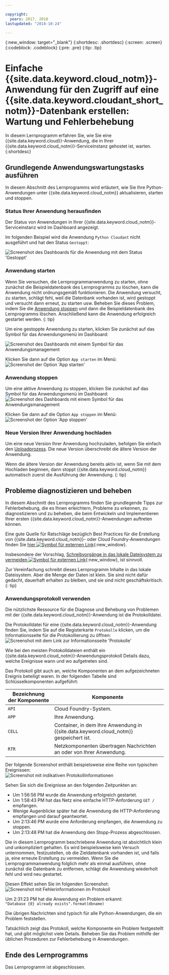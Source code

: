 ```yaml
---

copyright:
  years: 2017, 2018
lastupdated: "2018-10-24"

---
```


{:new_window: target="_blank"}
{:shortdesc: .shortdesc}
{:screen: .screen}
{:codeblock: .codeblock}
{:pre: .pre}
{:tip: .tip}

<!-- Acrolinx: 2017-01-11 -->

# Einfache {{site.data.keyword.cloud_notm}}-Anwendung für den Zugriff auf eine {{site.data.keyword.cloudant_short_notm}}-Datenbank erstellen: Wartung und Fehlerbehebung

In diesem Lernprogramm erfahren Sie, wie Sie eine
{{site.data.keyword.cloud}}-Anwendung, die in Ihrer {{site.data.keyword.cloud_notm}}-Serviceinstanz gehostet ist, warten.
{:shortdesc}

<div id="maintenance"></div>

## Grundlegende Anwendungswartungstasks ausführen

In diesem Abschnitt des Lernprogramms wird erläutert, wie Sie Ihre Python-Anwendungen unter {{site.data.keyword.cloud_notm}} aktualisieren,
starten und stoppen.

### Status Ihrer Anwendung herausfinden

Der Status von Anwendungen in Ihrer {{site.data.keyword.cloud_notm}}-Serviceinstanz wird im Dashboard angezeigt.

Im folgenden Beispiel wird die Anwendung `Python Cloudant` nicht ausgeführt und hat den Status `Gestoppt`:

![Screenshot des Dashboards für die Anwendung mit dem Status 'Gestoppt'](images/img0037.png)

### Anwendung starten

Wenn Sie versuchen, die Lernprogrammanwendung zu starten, ohne zunächst die Beispieldatenbank des Lernprogramms zu löschen, kann die Anwendung nicht ordnungsgemäß
funktionieren. Die Anwendung versucht, zu starten, schlägt fehl, weil die Datenbank vorhanden ist,
    wird gestoppt und versucht dann erneut, zu starten usw. Beheben Sie dieses Problem, indem Sie die
    [Anwendung stoppen](#stopping-your-application)
    und dann die Beispieldatenbank des Lernprogramms löschen. Anschließend kann die Anwendung erfolgreich gestartet werden.
{: tip}
    
Um eine gestoppte Anwendung zu starten, klicken Sie zunächst auf das Symbol für das Anwendungsmenü im Dashboard:

![Screenshot des Dashboards mit einem Symbol für das Anwendungsmanagement](images/img0038.png)

Klicken Sie dann auf die Option `App starten` im Menü:<br/>
![Screenshot der Option 'App starten'](images/img0039.png)

### Anwendung stoppen

Um eine aktive Anwendung zu stoppen, klicken Sie zunächst auf das Symbol für das Anwendungsmenü im Dashboard:<br/>
![Screenshot des Dashboards mit einem Symbol für das Anwendungsmanagement](images/img0038.png)

Klicken Sie dann auf die Option `App stoppen` im Menü:<br/>
![Screenshot der Option 'App stoppen'](images/img0041.png)

<div id="troubleshooting"></div>

### Neue Version Ihrer Anwendung hochladen

Um eine neue Version Ihrer Anwendung hochzuladen,
befolgen Sie einfach den [Uploadprozess](create_bmxapp_upload.html).
Die neue Version überschreibt die ältere Version der Anwendung.

Wenn die ältere Version der Anwendung bereits aktiv ist, wenn Sie mit dem Hochladen beginnen, dann stoppt {{site.data.keyword.cloud_notm}} automatisch zuerst die Ausführung der Anwendung.
{: tip}

## Probleme diagnostizieren und beheben

In diesem Abschnitt des Lernprogramms finden Sie grundlegende Tipps zur Fehlerbehebung, die
es Ihnen erleichtern, Probleme zu erkennen, zu diagnostizieren und zu beheben, die beim
Entwickeln und Implementieren Ihrer ersten {{site.data.keyword.cloud_notm}}-Anwendungen auftreten können.

Eine gute Quelle für Ratschläge bezüglich Best Practices für die Erstellung von {{site.data.keyword.cloud_notm}}- oder
Cloud Foundry-Anwendungen finden Sie [hier ![Symbol für externen Link](../images/launch-glyph.svg "Symbol für externen Link")](https://docs.cloudfoundry.org/devguide/deploy-apps/prepare-to-deploy.html){:new_window}.

Insbesondere der Vorschlag,
[Schreibvorgänge in das lokale Dateisystem zu vermeiden ![Symbol für externen Link](../images/launch-glyph.svg "Symbol für externen Link")](https://docs.cloudfoundry.org/devguide/deploy-apps/prepare-to-deploy.html#filesystem){:new_window},
ist sinnvoll.

Zur Vereinfachung schreibt dieses Lernprogramm Inhalte in das lokale Dateisystem. Aber die Menge der Daten ist klein. Sie sind nicht dafür gedacht, dauerhaft erhalten zu bleiben,
    und sie sind nicht geschäftskritisch.
{: tip}

### Anwendungsprotokoll verwenden

Die nützlichste Ressource für die Diagnose und Behebung von Problemen mit
der {{site.data.keyword.cloud_notm}}-Anwendung ist die Protokolldatei.

Die Protokolldatei für eine {{site.data.keyword.cloud_notm}}-Anwendung finden Sie, indem Sie auf die Registerkarte `Protokolle` klicken, um die Informationsseite für die Protokollierung zu öffnen:<br/>
![Screenshot mit dem Link zur Informationsseite 'Protokolle'](images/img0042.png)

Wie bei den meisten Protokolldateien enthält ein {{site.data.keyword.cloud_notm}}-Anwendungsprotokoll Details dazu, welche Ereignisse wann und wo aufgetreten sind.

Das Protokoll gibt auch an, welche Komponenten an dem aufgezeichneten Ereignis beteiligt waren.
In der folgenden Tabelle sind Schlüsselkomponenten aufgeführt:

Bezeichnung der Komponente | Komponente
----------------|----------
`API`           | Cloud Foundry-System.
`APP`           | Ihre Anwendung.
`CELL`          | Container, in dem Ihre Anwendung in {{site.data.keyword.cloud_notm}} gespeichert ist.
`RTR`           | Netzkomponenten übertragen Nachrichten an oder von Ihrer Anwendung.

Der folgende Screenshot enthält beispielsweise eine Reihe von typischen Ereignissen:<br/>
![Screenshot mit indikativen Protokollinformationen](images/img0043.png)

Sehen Sie sich die Ereignisse an den folgenden Zeitpunkten an:

-   Um 1:56:56 PM wurde die Anwendung erfolgreich gestartet.
-   Um 1:58:43 PM hat das Netz eine einfache HTTP-Anforderung `GET /` empfangen.
-   Wenige Augenblicke später hat die Anwendung die HTTP-Anforderung empfangen und darauf geantwortet.
-   Um 2:13:46 PM wurde eine Anforderung empfangen, die Anwendung zu stoppen.
-   Um 2:13:48 PM hat die Anwendung den Stopp-Prozess abgeschlossen.

Die in diesem Lernprogramm beschriebene Anwendung ist absichtlich klein und unkompliziert gehalten.
Es wird beispielsweise kein Versuch unternommen, festzustellen, ob die Zieldatenbank vorhanden ist,
und falls ja, eine erneute Erstellung zu vermeiden.
Wenn Sie die Lernprogrammanwendung folglich mehr als einmal ausführen, ohne zunächst die Datenbank zu entfernen,
schlägt die Anwendung wiederholt fehl und wird neu gestartet.

Diesen Effekt sehen Sie im folgenden Screenshot:<br/>
![Screenshot mit Fehlerinformationen im Protokoll](images/img0044.png)

Um 2:31:23 PM hat die Anwendung ein Problem erkannt:<br/>
`"Database {0} already exists".format(dbname)`

Die übrigen Nachrichten sind typisch für alle Python-Anwendungen, die ein Problem feststellen.

Tatsächlich zeigt das Protokoll, welche Komponente ein Problem festgestellt hat,
und gibt möglichst viele Details.
Beheben Sie das Problem mithilfe der üblichen Prozeduren zur Fehlerbehebung in Anwendungen.

## Ende des Lernprogramms

Das Lernprogramm ist abgeschlossen.
